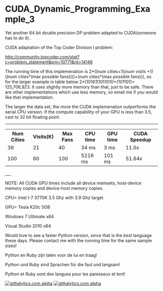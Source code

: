 CUDA_Dynamic_Programming_Example_3
==================================

Yet another 64 bit double precision DP problem adapted to CUDA(someone has to do it)..

CUDA adaptation of the Top Coder Division I problem:

http://community.topcoder.com/stat?c=problem_statement&pm=10771&rd=14146

The running time of this implemenation is 2*((num cities+1)*(num visits +1)*((num cities*(max possible fans))))+(num cities*(max possible fans))), so for the larger example in table below 2*(101*61*(101*101))+(101*101)= 125,706,923. It uses slightly more memory than that, just to be safe. There are other implementations which use less memory, so email me if you would like that implementation.

The larger the data set, the more the CUDA implemenation outperforms the serial CPU version. If the compute capability of your GPU is less than 3.5, cast to 32 bit floating point.

____
<table>
<tr>
    <th>Num Cities</th><th>Visits(K)</th><th>Max Fans</th><th>CPU time</th><th>GPU time</th><th>CUDA Speedup</th>
</tr>

  <tr>
    <td>36</td><td>21</td><td>40</td><td> 34 ms</td><td>  3 ms</td><td> 11.0x</td>
  </tr>
  <tr>
    <td>100</td><td>60 </td><td>100</td><td> 5216 ms</td><td>  101 ms</td><td> 51.64x</td>
  </tr>
</table>  
___

NOTE: All CUDA GPU times include all device memsets, host-device memory copies and device-host memory copies.

CPU= Intel I-7 3770K 3.5 Ghz with 3.9 Ghz target

GPU= Tesla K20c 5GB

Windows 7 Ultimate x64

Visual Studio 2010 x64

Would love to see a faster Python version, since that is the *best* language these days. Please contact me with the running time for the same sample sizes!

Python en Ruby zijn talen voor de lui en traag!  

Python und Ruby sind Sprachen für die faul und langsam!  

Python et Ruby sont des langues pour les paresseux et lent!  


<script>
  (function(i,s,o,g,r,a,m){i['GoogleAnalyticsObject']=r;i[r]=i[r]||function(){
  (i[r].q=i[r].q||[]).push(arguments)},i[r].l=1*new Date();a=s.createElement(o),
  m=s.getElementsByTagName(o)[0];a.async=1;a.src=g;m.parentNode.insertBefore(a,m)
  })(window,document,'script','//www.google-analytics.com/analytics.js','ga');

  ga('create', 'UA-43459430-1', 'github.com');
  ga('send', 'pageview');

</script>

[![githalytics.com alpha](https://cruel-carlota.pagodabox.com/d40d1ae4136dd45569d36b3e67930e12 "githalytics.com")](http://githalytics.com/OlegKonings/CUDA_vs_CPU_DynamicProgramming_double)
[![githalytics.com alpha](https://cruel-carlota.pagodabox.com/d40d1ae4136dd45569d36b3e67930e12 "githalytics.com")](http://githalytics.com/OlegKonings/CUDA_vs_CPU_DynamicProgramming_double)
